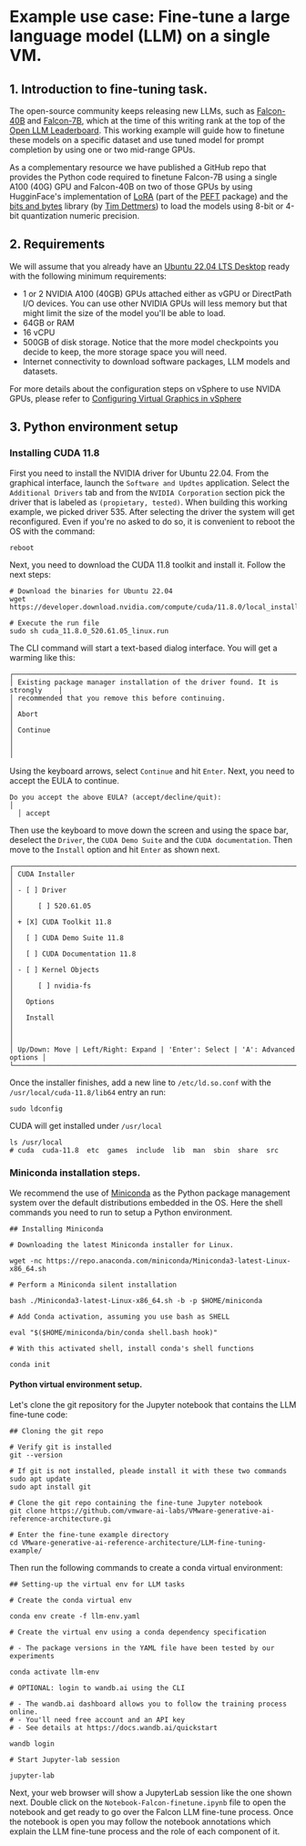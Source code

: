 # Example use case: Fine-tune a large language model (LLM) on a single VM.

## 1. Introduction to fine-tuning task.

The open-source community keeps releasing new LLMs, such as [Falcon-40B](https://huggingface.co/tiiuae/falcon-40b) and [Falcon-7B](https://huggingface.co/tiiuae/falcon-7b), which at the time of this writing rank at the top of the [Open LLM Leaderboard](https://huggingface.co/spaces/HuggingFaceH4/open_llm_leaderboard?_hsenc=p2ANqtz-865CMxeXG2eIMWb7rFgGbKVMVqV6u6UWP8TInA4WfSYvPjc6yOsNPeTNfS_m_et5Atfjyw). This working example will guide how to finetune these models on a specific dataset and use tuned model for prompt completion by using one or two mid-range GPUs.

As a complementary resource we have published a GitHub repo that provides the Python code required to finetune Falcon-7B using a single A100 (40G) GPU and Falcon-40B on two of those GPUs by using HugginFace's implementation of [LoRA](https://huggingface.co/docs/peft/conceptual_guides/lora) (part of the [PEFT](https://huggingface.co/docs/peft/index) package) and the [bits and bytes](https://github.com/TimDettmers/bitsandbytes) library (by [Tim Dettmers](https://github.com/TimDettmers)) to load the models using 8-bit or 4-bit quantization numeric precision.

## 2. Requirements

We will assume that you already have an [Ubuntu 22.04 LTS Desktop](https://ubuntu.com/desktop) ready with the following minimum requirements:

- 1 or 2 NVIDIA A100 (40GB) GPUs attached either as vGPU or DirectPath I/O devices. You can use other NVIDIA GPUs will less memory but that might limit the size of the model you'll be able to load.
- 64GB or RAM
- 16 vCPU
- 500GB of disk storage. Notice that the more model checkpoints you decide to keep, the more storage space you will need.
- Internet connectivity to download software packages, LLM models and datasets.

For more details about the configuration steps on vSphere to use NVIDA GPUs, please refer to [Configuring Virtual Graphics in vSphere](https://docs.vmware.com/en/VMware-vSphere/8.0/vsphere-resource-management/GUID-74A657D9-52F7-4F92-AB86-9039A90A028D.html)

## 3. Python environment setup

### Installing CUDA 11.8

First you need to install the NVIDIA driver for Ubuntu 22.04. From the graphical interface, launch the `Software and Updtes` application. Select the
`Additional Drivers` tab and from the `NVIDIA Corporation` section pick the driver that is labeled as `(propietary, tested)`. When building this 
working example, we picked driver 535. After selecting the driver the system will get reconfigured. Even if you're no asked to do so, it 
is convenient to reboot the OS with the command:
```azure
reboot
```

Next, you need to download the CUDA 11.8 toolkit and install it. Follow the next steps:

````
# Download the binaries for Ubuntu 22.04
wget https://developer.download.nvidia.com/compute/cuda/11.8.0/local_installers/cuda_11.8.0_520.61.05_linux.run

# Execute the run file
sudo sh cuda_11.8.0_520.61.05_linux.run
````
The CLI command will start a text-based dialog interface. You will get a warming like this:
````
┌──────────────────────────────────────────────────────────────────────────────┐
│ Existing package manager installation of the driver found. It is strongly    │
│ recommended that you remove this before continuing.                          │
│ Abort                                                                        │
│ Continue                                                                     │
│                                                                              │
````
Using the keyboard arrows, select `Continue` and hit `Enter`. Next, you need to accept the EULA to continue.
````
Do you accept the above EULA? (accept/decline/quit):                         │
  │ accept 
````
Then use the keyboard to move down the screen and using the space bar, deselect the `Driver`, the `CUDA Demo Suite` and the `CUDA documentation`. Then move to the `Install`
option and hit `Enter` as shown next.
````
┌──────────────────────────────────────────────────────────────────────────────┐
│ CUDA Installer                                                               │
│ - [ ] Driver                                                                 │
│      [ ] 520.61.05                                                           │
│ + [X] CUDA Toolkit 11.8                                                      │
│   [ ] CUDA Demo Suite 11.8                                                   │
│   [ ] CUDA Documentation 11.8                                                │
│ - [ ] Kernel Objects                                                         │
│      [ ] nvidia-fs                                                           │
│   Options                                                                    │
│   Install                                                                    │
│                                                                              │
│ Up/Down: Move | Left/Right: Expand | 'Enter': Select | 'A': Advanced options │
└──────────────────────────────────────────────────────────────────────────────┘
````
Once the installer finishes, add a new line to `/etc/ld.so.conf` with the `/usr/local/cuda-11.8/lib64` entry an run:
````azure
sudo ldconfig
````
CUDA will get installed under `/usr/local`
````azure
ls /usr/local
# cuda  cuda-11.8  etc  games  include  lib  man  sbin  share  src
````

### Miniconda installation steps.

We recommend the use of [Miniconda](https://docs.conda.io/en/latest/miniconda.html) as the Python package management system over the default 
distributions embedded in the OS. Here the shell commands you need to run to setup a Python environment.<br>

```shell
## Installing Miniconda

# Downloading the latest Miniconda installer for Linux.

wget -nc https://repo.anaconda.com/miniconda/Miniconda3-latest-Linux-x86_64.sh

# Perform a Miniconda silent installation

bash ./Miniconda3-latest-Linux-x86_64.sh -b -p $HOME/miniconda

# Add Conda activation, assuming you use bash as SHELL

eval "$($HOME/miniconda/bin/conda shell.bash hook)"

# With this activated shell, install conda's shell functions

conda init
```
#### Python virtual environment setup.

Let's clone the git repository for the Jupyter notebook that contains the LLM fine-tune code:

```shell
## Cloning the git repo

# Verify git is installed
git --version

# If git is not installed, pleade install it with these two commands
sudo apt update
sudo apt install git

# Clone the git repo containing the fine-tune Jupyter notebook
git clone https://github.com/vmware-ai-labs/VMware-generative-ai-reference-architecture.gi

# Enter the fine-tune example directory
cd VMware-generative-ai-reference-architecture/LLM-fine-tuning-example/
```

Then run the following commands to create a conda virtual environment:

```shell
## Setting-up the virtual env for LLM tasks

# Create the conda virtual env

conda env create -f llm-env.yaml

# Create the virtual env using a conda dependency specification

# - The package versions in the YAML file have been tested by our experiments

conda activate llm-env

# OPTIONAL: login to wandb.ai using the CLI

# - The wandb.ai dashboard allows you to follow the training process online.
# - You'll need free account and an API key
# - See details at https://docs.wandb.ai/quickstart

wandb login

# Start Jupyter-lab session

jupyter-lab
```

Next, your web browser will show a JupyterLab session like the one shown next. Double click on the `Notebook-Falcon-finetune.ipynb` file to open the notebook and get ready to go over the Falcon LLM fine-tune process. Once the notebook is open you may follow the notebook annotations which explain the LLM fine-tune process and the role of each component of it.

